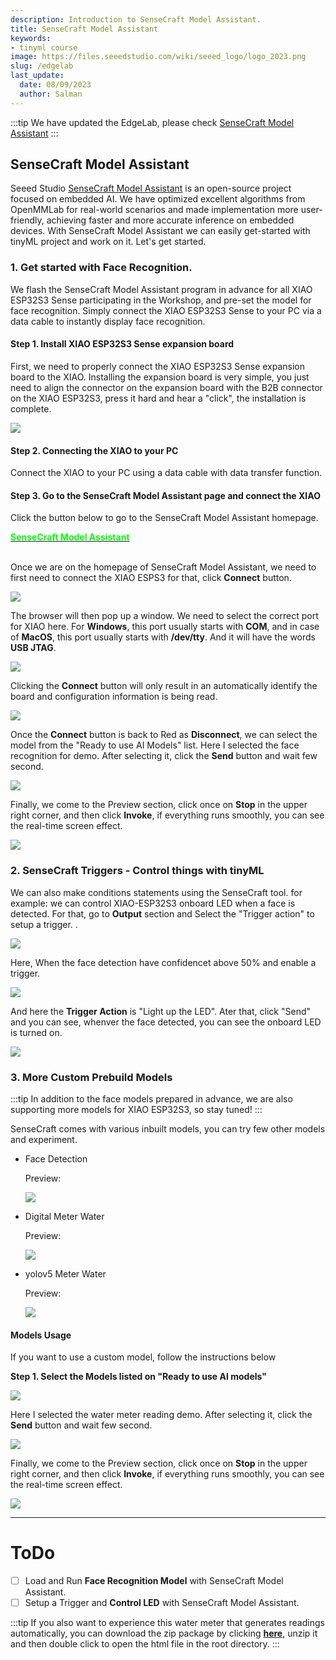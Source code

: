 ```yaml
---
description: Introduction to SenseCraft Model Assistant.
title: SenseCraft Model Assistant
keywords:
- tinyml course
image: https://files.seeedstudio.com/wiki/seeed_logo/logo_2023.png
slug: /edgelab
last_update:
  date: 08/09/2023
  author: Salman
---
```


:::tip
We have updated the EdgeLab, please check [SenseCraft Model Assistant](https://wiki.seeedstudio.com/sscma/)
:::

## SenseCraft Model Assistant

Seeed Studio [SenseCraft Model Assistant](https://seeed-studio.github.io/SenseCraft-Web-Toolkit/#/setup/process) is an open-source project focused on embedded AI. We have optimized excellent algorithms from OpenMMLab for real-world scenarios and made implementation more user-friendly, achieving faster and more accurate inference on embedded devices. With SenseCraft Model Assistant we can easily get-started with tinyML project and work on it. Let's get started. 

### 1. Get started with Face Recognition.

We flash the SenseCraft Model Assistant program in advance for all XIAO ESP32S3 Sense participating in the Workshop, and pre-set the model for face recognition. Simply connect the XIAO ESP32S3 Sense to your PC via a data cable to instantly display face recognition.

#### Step 1. Install XIAO ESP32S3 Sense expansion board

First, we need to properly connect the XIAO ESP32S3 Sense expansion board to the XIAO. Installing the expansion board is very simple, you just need to align the connector on the expansion board with the B2B connector on the XIAO ESP32S3, press it hard and hear a "click", the installation is complete.

<div style={{textAlign:'center'}}><img src="https://files.seeedstudio.com/wiki/SeeedStudio-XIAO-ESP32S3/img/61.gif" style={{width:500, height:'auto'}}/></div>


#### Step 2. Connecting the XIAO to your PC

Connect the XIAO to your PC using a data cable with data transfer function.

#### Step 3. Go to the SenseCraft Model Assistant page and connect the XIAO

Click the button below to go to the SenseCraft Model Assistant homepage.

<div class="get_one_now_container" style={{textAlign: 'center'}}>
	<a class="get_one_now_item" href="https://seeed-studio.github.io/SenseCraft-Web-Toolkit/#/setup/process">
	<strong><span><font color={'FFFFFF'} size={"2"}>SenseCraft Model Assistant</font></span></strong></a>
</div><br />

Once we are on the homepage of SenseCraft Model Assistant, we need to first need to connect the XIAO ESPS3 for that, click **Connect** button.

<div style={{textAlign:'center'}}><img src="https://raw.githubusercontent.com/salmanfarisvp/TinyML/main/EdgeLab/src/img/Edgelab2.0/EL_Home_Connect.png" style={{width:800, height:'auto'}}/></div>

The browser will then pop up a window. We need to select the correct port for XIAO here. For **Windows**, this port usually starts with **COM**, and in case of **MacOS**, this port usually starts with **/dev/tty**. And it will have the words **USB JTAG**.

<div style={{textAlign:'center'}}><img src="https://files.seeedstudio.com/wiki/tinyml-topic/6.png" style={{width:700, height:'auto'}}/></div>

Clicking the **Connect** button will only result in an automatically identify the board and configuration information is being read.

<div style={{textAlign:'center'}}><img src="https://raw.githubusercontent.com/salmanfarisvp/TinyML/main/EdgeLab/src/img/Edgelab2.0/EL_Select_model.png" style={{width:800, height:'auto'}}/></div>

Once the **Connect** button is back to Red as **Disconnect**, we can select the model from the "Ready to use AI Models" list. Here I selected the face recognition for demo. After selecting it, click the **Send** button and wait few second.

<div style={{textAlign:'center'}}><img src="https://raw.githubusercontent.com/salmanfarisvp/TinyML/main/EdgeLab/src/img/Edgelab2.0/EL_Select_model_loading.png
" style={{width:800, height:'auto'}}/></div>

Finally, we come to the Preview section, click once on **Stop** in the upper right corner, and then click **Invoke**, if everything runs smoothly, you can see the real-time screen effect. 

<div style={{textAlign:'center'}}><img src="https://raw.githubusercontent.com/salmanfarisvp/TinyML/main/EdgeLab/src/img/Edgelab2.0/EL_Face_demo.png" style={{width:800, height:'auto'}}/></div>


### 2. SenseCraft Triggers - Control things with tinyML 

We can also make conditions statements using the SenseCraft tool.  for example: we can control XIAO-ESP32S3 onboard LED when a face is detected. For that, go to **Output** section and Select the "Trigger action" to setup a trigger. . 

<div style={{textAlign:'center'}}><img src="https://raw.githubusercontent.com/salmanfarisvp/TinyML/main/EdgeLab/src/img/Edgelab2.0/EL_Select_model_action1.png" style={{width:800, height:'auto'}}/></div>

Here, When the face detection have confidencet above 50% and enable a trigger.  

<div style={{textAlign:'center'}}><img src="https://raw.githubusercontent.com/salmanfarisvp/TinyML/main/EdgeLab/src/img/Edgelab2.0/EL_Select_model_action2.png" style={{width:800, height:'auto'}}/></div>

And here the **Trigger Action** is "Light up the LED".  Ater that, click "Send" and you can see, whenver the face detected, you can see the onboard LED is turned on. 

<div style={{textAlign:'center'}}><img src="https://raw.githubusercontent.com/salmanfarisvp/TinyML/main/EdgeLab/src/img/Edgelab2.0/EL_Select_model_action3.png" style={{width:800, height:'auto'}}/></div>



<!-- ### 2. Key Word Spotting(KWS) to control XIAO onboard LED. 

#### Demo

<iframe width="560" height="315" src="https://www.youtube.com/embed/oa0BGRXnb8w" title="YouTube video player" frameborder="0" allow="accelerometer; autoplay; clipboard-write; encrypted-media; gyroscope; picture-in-picture; web-share" allowfullscreen></iframe>


### How it's works!

<div style={{textAlign:'center'}}><img src="https://raw.githubusercontent.com/salmanfarisvp/TinyML/main/XIAO-esp32-S3-Sense/KeyWordSpotting(KWS)/src/img/KWS_Diagram.png" style={{width:1000, height:'auto'}}/></div> 



**Step 2.1. Download all necessary files**

Download the three binary files below.

<div class="table-center">
	<table align="center">
		<tr>
			<td>bootloader.bin</td>
			<td><a href="https://github.com/salmanfarisvp/TinyML/raw/main/XIAO-esp32-S3-Sense/KeyWordSpotting(KWS)/src/bin/xiao_esp32_yes_no.ino.bootloader.bin"target="_blank"><b>Download</b></a></td>
		</tr>
		<tr>
			<td>partition-table.bin</td>
			<td><a href="https://github.com/salmanfarisvp/TinyML/raw/main/XIAO-esp32-S3-Sense/KeyWordSpotting(KWS)/src/bin/xiao_esp32_yes_no.ino.partitions.bin" target="_blank"><b>Download</b></a></td>
		</tr>
    <tr>
      <td>XIAO_ESP32S3_Speech_Recognition.bin</td>
      <td><a href="https://github.com/salmanfarisvp/TinyML/raw/main/XIAO-esp32-S3-Sense/KeyWordSpotting(KWS)/src/bin/xiao_esp32_yes_no.ino.bin" target="_blank"><b>Download</b></a></td>
    </tr>
	</table>
</div>

**Step 2. Flash all files to XIAO**

Please click the button below to come to SenseCraft Model Assistant Flash Tools page.

<div class="get_one_now_container" style={{textAlign: 'center'}}>
	<a class="get_one_now_item" href="https://seeed-studio.github.io/SenseCraft-Web-Toolkit/#/dashboard/workplace">
	<strong><span><font color={'FFFFFF'} size={"4"}>Go to SenseCraft Model Assistant</font></span></strong></a>
</div><br />

Once you are on the web page, please click on the **Connect** button from **Deployment** and then select the port number of your XIAO. Again, it should be clearly labeled **USB JTAG**.

* **Step 2.1** Select Deployment 
* **Step 2.2** Select Deploy
* **Step 2.3** Click **Connect**

<div style={{textAlign:'center'}}><img src="https://github.com/salmanfarisvp/TinyML/blob/main/EdgeLab/src/img/edgeLab01.png?raw=true" style={{width:1000, height:'auto'}}/></div> 

* **Step 2.4** Select the XIAO - it should be clearly labeled **USB JTAG**.
* **Step 2.5** Finaly Click Connect.

<div style={{textAlign:'center'}}><img src="https://github.com/salmanfarisvp/TinyML/blob/main/EdgeLab/src/img/edgeLab2.png?raw=true" style={{width:1000, height:'auto'}}/></div> 

Once the connection is correct, we can select the file to upload. Then please follow the format below, filling in the flash address and selecting the correct file in turn.


<div style={{textAlign:'center'}}><img src="https://github.com/salmanfarisvp/TinyML/blob/main/EdgeLab/src/img/edgeLab3.png?raw=true" style={{width:1000, height:'auto'}}/></div> 

<div class="table-center">
	<table align="center">
		<tr>
			<td>1</td>
			<td>0x0000</td>
			<td>bootloader.bin</td>
		</tr>
		<tr>
			<td>2</td>
			<td>0x8000</td>
			<td>partition-table.bin</td>
		</tr>
    <tr>
	  <td>3</td>
      <td>0x10000</td>
      <td>XIAO_ESP32S3_Speech_Recognition.bin</td>
    </tr>
	</table>
</div>

Then click **Burn**, watch the progress bar for all the files and make sure each file is flashed successfully before you leave.

**Step 3.** Reboot to watch the effect

Once all the files have been uploaded successfully, you can press the reset button to allow the program to start executing. The effect of this sample program is that when the microphone of the XIAO ESP32S3 Sense detects the Hello command that you utter, the built-in LED orange light will illuminate. When the Stop command you say is monitored, the orange light goes off.

 -->

### 3. More Custom Prebuild Models

:::tip
In addition to the face models prepared in advance, we are also supporting more models for XIAO ESP32S3, so stay tuned!
:::

SenseCraft comes with various inbuilt models, you can try few other models and experiment. 

- Face Detection

  Preview:

  <div style={{textAlign:'center'}}><img src="https://files.seeedstudio.com/wiki/tinyml-topic/face_detection.png" style={{width:600, height:'auto'}}/></div>

- Digital Meter Water

  Preview:

  <div style={{textAlign:'center'}}><img src="https://files.seeedstudio.com/wiki/tinyml-topic/digital_meter_number_detection.png" style={{width:600, height:'auto'}}/></div>

- yolov5 Meter Water

  Preview:

  <div style={{textAlign:'center'}}><img src="https://files.seeedstudio.com/wiki/tinyml-topic/water_meter_number_detection.png" style={{width:600, height:'auto'}}/></div>

#### Models Usage

If you want to use a custom model, follow the instructions below

**Step 1. Select the Models listed on "Ready to use AI models"**

<div style={{textAlign:'center'}}><img src="https://raw.githubusercontent.com/salmanfarisvp/TinyML/main/EdgeLab/src/img/Edgelab2.0/EL_Custom_models.png" style={{width:800, height:'auto'}}/></div>

Here I selected the water meter reading demo. After selecting it, click the **Send** button and wait few second.

<div style={{textAlign:'center'}}><img src="https://raw.githubusercontent.com/salmanfarisvp/TinyML/main/EdgeLab/src/img/Edgelab2.0/EL_Select_model_loading.png
" style={{width:800, height:'auto'}}/></div>

Finally, we come to the Preview section, click once on **Stop** in the upper right corner, and then click **Invoke**, if everything runs smoothly, you can see the real-time screen effect. 

<div style={{textAlign:'center'}}><img src="https://files.seeedstudio.com/wiki/tinyml-topic/10.gif" style={{width:800, height:'auto'}}/></div> 

<hr></hr>

# ToDo
- [ ] Load and Run **Face Recognition Model** with SenseCraft Model Assistant. 
- [ ] Setup a Trigger and **Control LED** with SenseCraft Model Assistant. 

:::tip
If you also want to experience this water meter that generates readings automatically, you can download the zip package by clicking **[here](https://files.seeedstudio.com/wiki/tinyml-topic/clock-master.zip)**, unzip it and then double click to open the html file in the root directory.
:::


